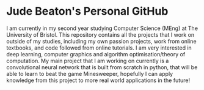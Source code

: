 # Jude Beaton's Personal GitHub
I am currently in my second year studying Computer Science (MEng) at The University of Bristol.
This repository contains all the projects that I work on outside of my studies, including my own passion projects, work from online textbooks, and code followed from online tutorials.
I am very interested in deep learning, computer graphics and algorithm optimisation/theory of computation. My main project that I am working on currently is a convolutional neural network that is built from scratch in python, that will be able to learn to beat the game Minesweeper, hopefully I can apply knowledge from this project to more real world applications in the future!
<!--
**Jude-Beaton/Jude-Beaton** is a ✨ _special_ ✨ repository because its `README.md` (this file) appears on your GitHub profile.

Here are some ideas to get you started:

- 🔭 I’m currently working on ...
- 🌱 I’m currently learning ...
- 👯 I’m looking to collaborate on ...
- 🤔 I’m looking for help with ...
- 💬 Ask me about ...
- 📫 How to reach me: ...
- 😄 Pronouns: ...
- ⚡ Fun fact: ...
-->
